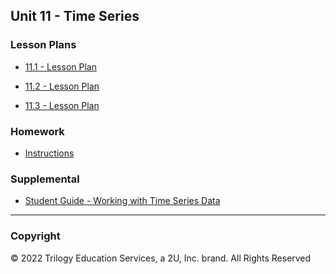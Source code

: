 ## Unit 11 - Time Series

### Lesson Plans

* [11.1 - Lesson Plan](1/LessonPlan.md)

* [11.2 - Lesson Plan](2/LessonPlan.md)

* [11.3 - Lesson Plan](3/LessonPlan.md)

### Homework

* [Instructions](../../02-Homework/11-Time-Series/Instructions/README.md)

### Supplemental

* [Student Guide - Working with Time Series Data](Supplemental/StudentGuide.md)

- - -

### Copyright

© 2022 Trilogy Education Services, a 2U, Inc. brand. All Rights Reserved
